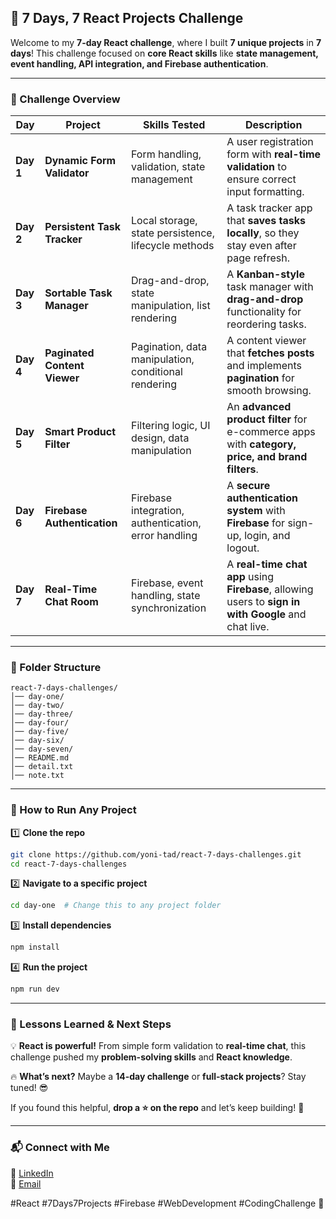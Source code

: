 ## 🚀 **7 Days, 7 React Projects Challenge**  

Welcome to my **7-day React challenge**, where I built **7 unique projects** in **7 days**! This challenge focused on **core React skills** like **state management, event handling, API integration, and Firebase authentication**.  

---

### **📅 Challenge Overview**  

| Day | Project | Skills Tested | Description |
|----|---------|--------------|-------------|
| **Day 1** | **Dynamic Form Validator** | Form handling, validation, state management | A user registration form with **real-time validation** to ensure correct input formatting. |
| **Day 2** | **Persistent Task Tracker** | Local storage, state persistence, lifecycle methods | A task tracker app that **saves tasks locally**, so they stay even after page refresh. |
| **Day 3** | **Sortable Task Manager** | Drag-and-drop, state manipulation, list rendering | A **Kanban-style** task manager with **drag-and-drop** functionality for reordering tasks. |
| **Day 4** | **Paginated Content Viewer** | Pagination, data manipulation, conditional rendering | A content viewer that **fetches posts** and implements **pagination** for smooth browsing. |
| **Day 5** | **Smart Product Filter** | Filtering logic, UI design, data manipulation | An **advanced product filter** for e-commerce apps with **category, price, and brand filters**. |
| **Day 6** | **Firebase Authentication** | Firebase integration, authentication, error handling | A **secure authentication system** with **Firebase** for sign-up, login, and logout. |
| **Day 7** | **Real-Time Chat Room** | Firebase, event handling, state synchronization | A **real-time chat app** using **Firebase**, allowing users to **sign in with Google** and chat live. |

---

### **📂 Folder Structure**  

```
react-7-days-challenges/
│── day-one/
│── day-two/
│── day-three/
│── day-four/
│── day-five/
│── day-six/
│── day-seven/
│── README.md
│── detail.txt
│── note.txt
```

---

### **🚀 How to Run Any Project**  

1️⃣ **Clone the repo**  
```bash
git clone https://github.com/yoni-tad/react-7-days-challenges.git
cd react-7-days-challenges
```

2️⃣ **Navigate to a specific project**  
```bash
cd day-one  # Change this to any project folder
```

3️⃣ **Install dependencies**  
```bash
npm install
```

4️⃣ **Run the project**  
```bash
npm run dev
```

---

### **📢 Lessons Learned & Next Steps**  

💡 **React is powerful!** From simple form validation to **real-time chat**, this challenge pushed my **problem-solving skills** and **React knowledge**.  

🔥 **What’s next?** Maybe a **14-day challenge** or **full-stack projects**? Stay tuned! 😎  

If you found this helpful, **drop a ⭐ on the repo** and let’s keep building! 🚀  

---

### **📬 Connect with Me**  
📌 [LinkedIn](www.linkedin.com/in/yoni-tad)  
📌 [Email](mailto:yonitad2404@gmail.com)  

#React #7Days7Projects #Firebase #WebDevelopment #CodingChallenge 🚀
